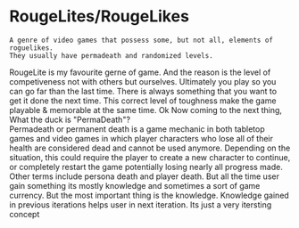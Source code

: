 # RougeLites/RougeLikes
    A genre of video games that possess some, but not all, elements of roguelikes.
    They usually have permadeath and randomized levels.
  RougeLite is my favourite gerne of game. And the reason is the level of competiveness not with others but ourselves. Ultimately you play so you can go far than the last time. There is always something that you want to get it done the next time. This correct level of toughness make the game playable & memorable at the same time. Ok Now coming to the next thing, What the duck is "PermaDeath"?<br/>Permadeath or permanent death is a game mechanic in both tabletop games and video games in which player characters who lose all of their health are considered dead and cannot be used anymore. Depending on the situation, this could require the player to create a new character to continue, or completely restart the game potentially losing nearly all progress made. Other terms include persona death and player death. But all the time user gain something its mostly knowledge and sometimes a sort of game currency. But the most important thing is the knowledge. Knowledge gained in previous iterations helps user in next iteration. Its just a very itersting concept
